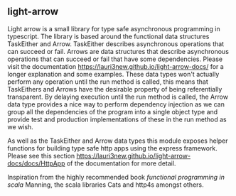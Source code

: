 ## light-arrow

Light arrow is a small library for type safe asynchronous programming in typescript. The library is based around the functional data structures TaskEither and Arrow. TaskEither describes asynchronous operations that can succeed or fail. Arrows are data structures that describe asynchronous operations that can succeed or fail that have some dependencies. Please visit the documentation https://lauri3new.github.io/light-arrow-docs/ for a longer explanation and some examples. These data types won't actually perform any operation until the run method is called, this means that TaskEithers and Arrows have the desirable property of being referentially transparent. By delaying execution until the run method is called, the Arrow data type provides a nice way to perform dependency injection as we can group all the dependencies of the program into a single object type and provide test and production implementations of these in the run method as we wish.

As well as the TaskEither and Arrow data types this module exposes helper functions for building type safe http apps using the express framework. Please see this section https://lauri3new.github.io/light-arrow-docs/docs/HttpApp of the documentation for more detail.

Inspiration from the highly recommended book *functional programming in scala* Manning, the scala libraries Cats and http4s amongst others.